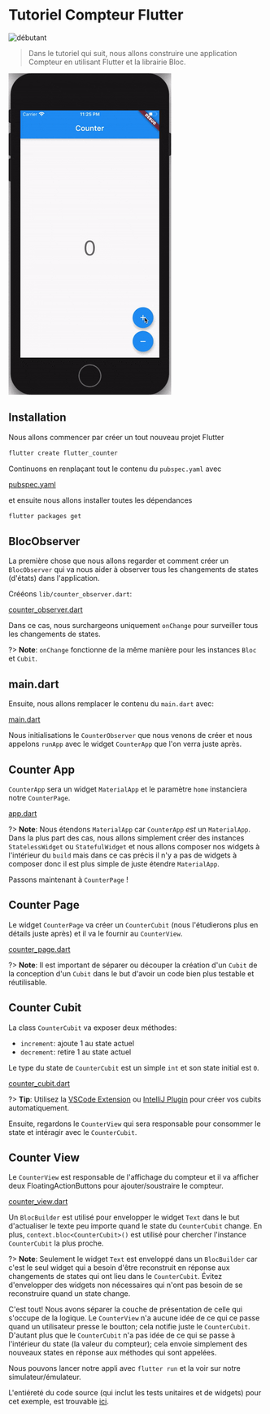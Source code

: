 # Tutoriel Compteur Flutter

![débutant](https://img.shields.io/badge/level-beginner-green.svg)

> Dans le tutoriel qui suit, nous allons construire une application Compteur en utilisant Flutter et la librairie Bloc.

![demo](../assets/gifs/flutter_counter.gif)

## Installation

Nous allons commencer par créer un tout nouveau projet Flutter

```sh
flutter create flutter_counter
```

Continuons en renplaçant tout le contenu du `pubspec.yaml` avec

[pubspec.yaml](https://raw.githubusercontent.com/felangel/bloc/master/examples/flutter_counter/pubspec.yaml ':include')

et ensuite nous allons installer toutes les dépendances

```sh
flutter packages get
```

## BlocObserver

La première chose que nous allons regarder et comment créer un `BlocObserver` qui va nous aider à observer tous les changements de states (d'états) dans l'application.

Crééons `lib/counter_observer.dart`:

[counter_observer.dart](https://raw.githubusercontent.com/felangel/bloc/master/examples/flutter_counter/lib/counter_observer.dart ':include')

Dans ce cas, nous surchargeons uniquement `onChange` pour surveiller tous les changements de states.

?> **Note**: `onChange` fonctionne de la même manière pour les instances `Bloc` et `Cubit`.

## main.dart

Ensuite, nous allons remplacer le contenu du `main.dart` avec:

[main.dart](https://raw.githubusercontent.com/felangel/bloc/master/examples/flutter_counter/lib/main.dart ':include')

Nous initialisations le `CounterObserver` que nous venons de créer et nous appelons `runApp` avec le widget `CounterApp` que l'on verra juste après.

## Counter App

`CounterApp` sera un widget `MaterialApp` et le paramètre `home` instanciera notre `CounterPage`.

[app.dart](https://raw.githubusercontent.com/felangel/bloc/master/examples/flutter_counter/lib/app.dart ':include')

?> **Note**: Nous étendons `MaterialApp` car `CounterApp` _est_ un `MaterialApp`. Dans la plus part des cas, nous allons simplement créer des instances `StatelessWidget` ou `StatefulWidget` et nous allons composer nos widgets à l'intérieur du `build` mais dans ce cas précis il n'y a pas de widgets à composer donc il est plus simple de juste étendre `MaterialApp`.

Passons maintenant à `CounterPage` !

## Counter Page

Le widget `CounterPage` va créer un `CounterCubit` (nous l'étudierons plus en détails juste après) et il va le fournir au `CounterView`.

[counter_page.dart](https://raw.githubusercontent.com/felangel/bloc/master/examples/flutter_counter/lib/counter/view/counter_page.dart ':include')

?> **Note**: Il est important de séparer ou découper la création d'un `Cubit` de la conception d'un `Cubit` dans le but d'avoir un code bien plus testable et réutilisable.

## Counter Cubit

La class `CounterCubit` va exposer deux méthodes:

- `increment`: ajoute 1 au state actuel
- `decrement`: retire 1 au state actuel

Le type du state de `CounterCubit` est un simple `int` et son state initial est `0`.

[counter_cubit.dart](https://raw.githubusercontent.com/felangel/bloc/master/examples/flutter_counter/lib/counter/cubit/counter_cubit.dart ':include')

?> **Tip**: Utilisez la [VSCode Extension](https://marketplace.visualstudio.com/items?itemName=FelixAngelov.bloc) ou [IntelliJ Plugin](https://plugins.jetbrains.com/plugin/12129-bloc) pour créer vos cubits automatiquement.

Ensuite, regardons le `CounterView` qui sera responsable pour consommer le state et intéragir avec le `CounterCubit`.

## Counter View

Le `CounterView` est responsable de l'affichage du compteur et il va afficher deux FloatingActionButtons pour ajouter/soustraire le compteur.

[counter_view.dart](https://raw.githubusercontent.com/felangel/bloc/master/examples/flutter_counter/lib/counter/view/counter_view.dart ':include')

Un `BlocBuilder` est utilisé pour envelopper le widget `Text` dans le but d'actualiser le texte peu importe quand le state du `CounterCubit` change. En plus, `context.bloc<CounterCubit>()` est utilisé pour chercher l'instance `CounterCubit` la plus proche.

?> **Note**: Seulement le widget `Text` est enveloppé dans un `BlocBuilder` car c'est le seul widget qui a besoin d'être reconstruit en réponse aux changements de states qui ont lieu dans le `CounterCubit`. Évitez d'envelopper des widgets non nécessaires qui n'ont pas besoin de se reconstruire quand un state change.

C'est tout! Nous avons séparer la couche de présentation de celle qui s'occupe de la logique. Le `CounterView` n'a aucune idée de ce qui ce passe quand un utilisateur presse le boutton; cela notifie juste le `CounterCubit`. D'autant plus que le `CounterCubit` n'a pas idée de ce qui se passe à l'intérieur du state (la valeur du compteur); cela envoie simplement des nouveaux states en réponse aux méthodes qui sont appelées.

Nous pouvons lancer notre appli avec `flutter run` et la voir sur notre simulateur/émulateur.

L'entiéreté du code source (qui inclut les tests unitaires et de widgets) pour cet exemple, est trouvable [ici](https://github.com/felangel/Bloc/tree/master/examples/flutter_counter).
